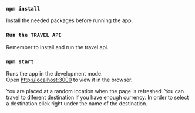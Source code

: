### `npm install`

Install the needed packages before running the app.

### `Run the TRAVEL API`

Remember to install and run the travel api.

### `npm start`

Runs the app in the development mode.\
Open [http://localhost:3000](http://localhost:3000) to view it in the browser.

You are placed at a random location when the page is refreshed. You can travel to diferent destination if you have enough currency. In order to select a destination click right under the name of the destination.


